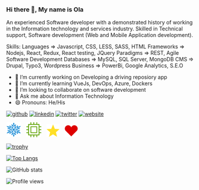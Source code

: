 ### Hi there 👋, My name is Ola
An experienced Software developer with a demonstrated history of working in the Information technology and services industry. Skilled in Technical support, Software development (Web and Mobile Application development). 

Skills: Languages => Javascript, CSS, LESS, SASS, HTML Frameworks => Nodejs, React, Redux, React testing, JQuery Paradigms => REST, Agile Software Development Databases => MySQL, SQL Server, MongoDB CMS => Drupal, Typo3, Wordpress Business => PowerBi, Google Analytics, S.E.O

- 🔭 I’m currently working on Developing a driving reposiory app 
- 🌱 I’m currently learning VueJs, DevOps, Azure, Dockers 
- 👯 I’m looking to collaborate on software development 
- 💬 Ask me about Information Technology 
- 😄 Pronouns: He/His 


[<img src='https://cdn.jsdelivr.net/npm/simple-icons@3.0.1/icons/github.svg' alt='github' height='40'>](https://github.com/dolpazinho)  [<img src='https://cdn.jsdelivr.net/npm/simple-icons@3.0.1/icons/linkedin.svg' alt='linkedin' height='40'>](https://www.linkedin.com/in/dolpaz/)  [<img src='https://cdn.jsdelivr.net/npm/simple-icons@3.0.1/icons/twitter.svg' alt='twitter' height='40'>](https://twitter.com/dolpaz)  [<img src='https://cdn.jsdelivr.net/npm/simple-icons@3.0.1/icons/icloud.svg' alt='website' height='40'>](dolpazsolutions.com)  

<a href='https://archiveprogram.github.com/'><img src='https://raw.githubusercontent.com/acervenky/animated-github-badges/master/assets/acbadge.gif' width='40' height='40'></a> <a href='https://docs.github.com/en/developers'><img src='https://raw.githubusercontent.com/acervenky/animated-github-badges/master/assets/devbadge.gif' width='40' height='40'></a> <a href='https://stars.github.com/'><img src='https://raw.githubusercontent.com/acervenky/animated-github-badges/master/assets/starbadge.gif' width='35' height='35'></a> <a href='https://docs.github.com/en/github/supporting-the-open-source-community-with-github-sponsors'><img src='https://raw.githubusercontent.com/acervenky/animated-github-badges/master/assets/sponsorbadge.gif' width='35' height='35'></a> 

[![trophy](https://github-profile-trophy.vercel.app/?username=dolpazinho)](https://github.com/ryo-ma/github-profile-trophy)

[![Top Langs](https://github-readme-stats.vercel.app/api/top-langs/?username=dolpazinho)](https://github.com/anuraghazra/github-readme-stats)

![GitHub stats](https://github-readme-stats.vercel.app/api?username=dolpazinho&show_icons=true)  

![Profile views](https://gpvc.arturio.dev/dolpazinho)  

